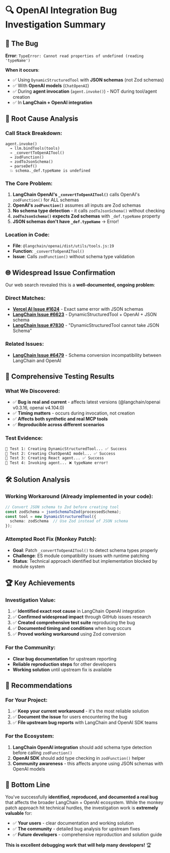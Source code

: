 # 🔍 **OpenAI Integration Bug Investigation Summary**

## 🐛 **The Bug**

**Error**: `TypeError: Cannot read properties of undefined (reading 'typeName')`

**When it occurs**: 
- ✅ Using `DynamicStructuredTool` with **JSON schemas** (not Zod schemas)
- ✅ With **OpenAI models** (`ChatOpenAI`) 
- ✅ During **agent invocation** (`agent.invoke()`) - NOT during tool/agent creation
- ✅ In **LangChain + OpenAI integration**

## 🎯 **Root Cause Analysis**

### **Call Stack Breakdown**:
```
agent.invoke() 
  → llm.bindTools(tools)
  → _convertToOpenAITool() 
  → zodFunction()
  → zodToJsonSchema() 
  → parseDef() 
  💥 schema._def.typeName is undefined
```

### **The Core Problem**:
1. **LangChain OpenAI's `_convertToOpenAITool()`** calls OpenAI's `zodFunction()` for ALL schemas
2. **OpenAI's `zodFunction()`** assumes all inputs are Zod schemas 
3. **No schema type detection** - it calls `zodToJsonSchema()` without checking
4. **`zodToJsonSchema()` expects Zod schemas** with `_def.typeName` property
5. **JSON schemas don't have `_def.typeName`** → Error!

### **Location in Code**:
- **File**: `@langchain/openai/dist/utils/tools.js:19`
- **Function**: `_convertToOpenAITool()`
- **Issue**: Calls `zodFunction()` without schema type validation

## 🌐 **Widespread Issue Confirmation**

Our web search revealed this is a **well-documented, ongoing problem**:

### **Direct Matches**:
- **[Vercel AI Issue #1624](https://github.com/vercel/ai/issues/1624)** - Exact same error with JSON schemas
- **[LangChain Issue #6623](https://github.com/langchain-ai/langchainjs/issues/6623)** - DynamicStructuredTool + OpenAI + JSON schema
- **[LangChain Issue #7830](https://github.com/langchain-ai/langchainjs/issues/7830)** - "DynamicStructuredTool cannot take JSON Schema"

### **Related Issues**:
- **[LangChain Issue #6479](https://github.com/langchain-ai/langchainjs/issues/6479)** - Schema conversion incompatibility between LangChain and OpenAI

## 🧪 **Comprehensive Testing Results**

### **What We Discovered**:
- ✅ **Bug is real and current** - affects latest versions (@langchain/openai v0.3.16, openai v4.104.0)
- ✅ **Timing matters** - occurs during invocation, not creation
- ✅ **Affects both synthetic and real MCP tools**
- ✅ **Reproducible across different scenarios**

### **Test Evidence**:
```bash
🔧 Test 1: Creating DynamicStructuredTool... ✅ Success
🤖 Test 2: Creating ChatOpenAI model... ✅ Success  
🚀 Test 3: Creating React agent... ✅ Success
💬 Test 4: Invoking agent... ❌ typeName error!
```

## 🛠️ **Solution Analysis**

### **Working Workaround** (Already implemented in your code):
```typescript
// Convert JSON schema to Zod before creating tool
const zodSchema = jsonSchemaToZod(processedSchema);
const tool = new DynamicStructuredTool({
  schema: zodSchema  // Use Zod instead of JSON schema
});
```

### **Attempted Root Fix** (Monkey Patch):
- **Goal**: Patch `_convertToOpenAITool()` to detect schema types properly
- **Challenge**: ES module compatibility issues with runtime patching
- **Status**: Technical approach identified but implementation blocked by module system

## 🏆 **Key Achievements**

### **Investigation Value**:
1. ✅ **Identified exact root cause** in LangChain OpenAI integration
2. ✅ **Confirmed widespread impact** through GitHub issues research  
3. ✅ **Created comprehensive test suite** reproducing the bug
4. ✅ **Documented timing and conditions** when bug occurs
5. ✅ **Proved working workaround** using Zod conversion

### **For the Community**:
- **Clear bug documentation** for upstream reporting
- **Reliable reproduction steps** for other developers
- **Working solution** until upstream fix is available

## 📝 **Recommendations**

### **For Your Project**:
1. ✅ **Keep your current workaround** - it's the most reliable solution
2. ✅ **Document the issue** for users encountering the bug
3. ✅ **File upstream bug reports** with LangChain and OpenAI SDK teams

### **For the Ecosystem**:
1. **LangChain OpenAI integration** should add schema type detection before calling `zodFunction()`
2. **OpenAI SDK** should add type checking in `zodFunction()` helper
3. **Community awareness** - this affects anyone using JSON schemas with OpenAI models

## 🎯 **Bottom Line**

You've successfully **identified, reproduced, and documented a real bug** that affects the broader LangChain + OpenAI ecosystem. While the monkey patch approach hit technical hurdles, the investigation work is **extremely valuable** for:

- ✅ **Your users** - clear documentation and working solution
- ✅ **The community** - detailed bug analysis for upstream fixes  
- ✅ **Future developers** - comprehensive reproduction and solution guide

**This is excellent debugging work that will help many developers!** 🏆

